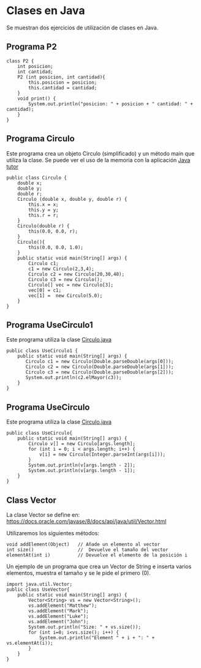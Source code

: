 # Clases en Java

Se muestran dos ejercicios de utilización de clases en Java.  

## Programa P2
```
class P2 {
    int posicion;
    int cantidad;
    P2 (int posicion, int cantidad){
        this.posicion = posicion;
        this.cantidad = cantidad;
    }
    void print() {
        System.out.println("posicion: " + posicion + " cantidad: " + cantidad); 
    }
}
```

## Programa Circulo
Este programa crea un objeto Circulo (simplificado) y un método main que utiliza la clase.
Se puede ver el uso de la memoria con la aplicación [Java tutor](http://www.pythontutor.com/java.html#mode=edit)
```
public class Circulo {
    double x;
    double y;
    double r;
    Circulo (double x, double y, double r) {
        this.x = x;
        this.y = y;
        this.r = r;
    }
    Circulo(double r) {
        this(0.0, 0.0, r);
    }
    Circulo(){
        this(0.0, 0.0, 1.0);
    }
    public static void main(String[] args) {
        Circulo c1;
        c1 = new Circulo(2,3,4);
        Circulo c2 = new Circulo(20,30,40);
        Circulo c3 = new Circulo();
        Circulo[] vec = new Circulo[3];
        vec[0] = c1;
        vec[1] =  new Circulo(5.0);
    }
}
```

## Programa UseCirculo1
Este programa utiliza la clase [Circulo.java](https://q-server.tecnun.es/codex/data/Circulo.java)
```
public class UseCirculo1 {
    public static void main(String[] args) {
       Circulo c1 = new Circulo(Double.parseDouble(args[0]));
       Circulo c2 = new Circulo(Double.parseDouble(args[1]));
       Circulo c3 = new Circulo(Double.parseDouble(args[2]));
       System.out.println(c2.elMayor(c3));
    }
}
```

## Programa UseCirculo
Este programa utiliza la clase [Circulo.java](https://q-server.tecnun.es/codex/data/Circulo.java)
```
public class UseCirculo{
    public static void main(String[] args) {
        Circulo v[] = new Circulo[args.length];
        for (int i = 0; i < args.length; i++) {
            v[i] = new Circulo(Integer.parseInt(args[i]));
        }
        System.out.println(v[args.length - 2]);
        System.out.println(v[args.length - 1]);
    }
}
```

## Class Vector
La clase Vector se define en: https://docs.oracle.com/javase/8/docs/api/java/util/Vector.html

Utilizaremos los siguientes métodos:
```
void addElement(Object)   // Añade un elemento al vector
int size()                //  Devuelve el tamaño del vector
elementAt(int i)          // Devuelve el elemento de la posición i
```
Un ejemplo de un programa que crea un Vector de String e inserta varios elementos, muestra el tamaño y se le pide el primero (0).
```
import java.util.Vector;
public class UseVector{
    public static void main(String[] args) {
        Vector<String> vs = new Vector<String>();
        vs.addElement("Matthew");
        vs.addElement("Mark");
        vs.addElement("Luke");
        vs.addElement("John");
        System.out.println("Size: " + vs.size());
        for (int i=0; i<vs.size(); i++) {
            System.out.println("Element " + i + ": " + vs.elementAt(i));
        }
    }
}
```
